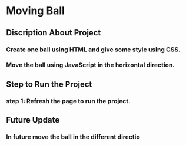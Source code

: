# Moving Ball
## Discription About Project
### Create one ball using HTML and give some style using CSS.
### Move the ball using JavaScript in the horizontal direction.
## Step to Run the Project
### step 1: Refresh the page to run the project.
## Future Update
### In future move the ball in the different directio
